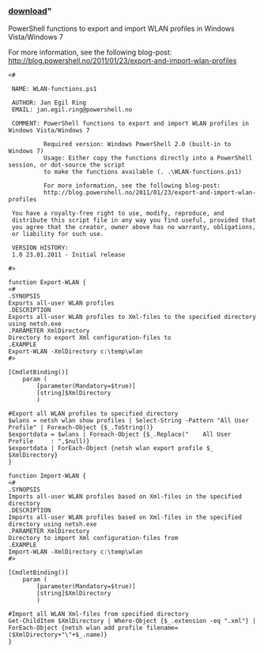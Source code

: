﻿---
pid:            2474
parent:         0
children:       
poster:         Jan Egil Ring
title:          
date:           2011-01-23 05:12:11
format:         posh
---

# 

### [download](2474.ps1)"

PowerShell functions to export and import WLAN profiles in Windows Vista/Windows 7
		            
For more information, see the following blog-post:
http://blog.powershell.no/2011/01/23/export-and-import-wlan-profiles

```posh
<#

 NAME: WLAN-functions.ps1

 AUTHOR: Jan Egil Ring
 EMAIL: jan.egil.ring@powershell.no

 COMMENT: PowerShell functions to export and import WLAN profiles in Windows Vista/Windows 7

          Required version: Windows PowerShell 2.0 (built-in to Windows 7)
		  Usage: Either copy the functions directly into a PowerShell session, or dot-source the script
		  to make the functions available (. .\WLAN-functions.ps1)
		            
          For more information, see the following blog-post:
		  http://blog.powershell.no/2011/01/23/export-and-import-wlan-profiles
      
 You have a royalty-free right to use, modify, reproduce, and
 distribute this script file in any way you find useful, provided that
 you agree that the creator, owner above has no warranty, obligations,
 or liability for such use.

 VERSION HISTORY:
 1.0 23.01.2011 - Initial release
 
#>

function Export-WLAN {
<#
.SYNOPSIS
Exports all-user WLAN profiles
.DESCRIPTION
Exports all-user WLAN profiles to Xml-files to the specified directory using netsh.exe
.PARAMETER XmlDirectory
Directory to export Xml configuration-files to
.EXAMPLE
Export-WLAN -XmlDirectory c:\temp\wlan
#>

[CmdletBinding()]
    param (
        [parameter(Mandatory=$true)]
        [string]$XmlDirectory
		)

#Export all WLAN profiles to specified directory
$wlans = netsh wlan show profiles | Select-String -Pattern "All User Profile" | Foreach-Object {$_.ToString()}
$exportdata = $wlans | Foreach-Object {$_.Replace("    All User Profile     : ",$null)}
$exportdata | ForEach-Object {netsh wlan export profile $_ $XmlDirectory}
}

function Import-WLAN {
<#
.SYNOPSIS
Imports all-user WLAN profiles based on Xml-files in the specified directory
.DESCRIPTION
Imports all-user WLAN profiles based on Xml-files in the specified directory using netsh.exe
.PARAMETER XmlDirectory
Directory to import Xml configuration-files from
.EXAMPLE
Import-WLAN -XmlDirectory c:\temp\wlan
#>

[CmdletBinding()]
    param (
        [parameter(Mandatory=$true)]
        [string]$XmlDirectory
		)

#Import all WLAN Xml-files from specified directory
Get-ChildItem $XmlDirectory | Where-Object {$_.extension -eq ".xml"} | ForEach-Object {netsh wlan add profile filename=($XmlDirectory+"\"+$_.name)}
}
```
